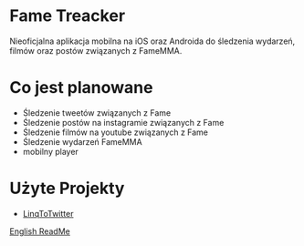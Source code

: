# Fame Treacker
Nieoficjalna aplikacja mobilna na iOS oraz Androida do śledzenia wydarzeń, filmów oraz postów związanych z FameMMA.

# Co jest planowane
- Śledzenie tweetów związanych z Fame
- Śledzenie postów na instagramie związanych z Fame
- Śledzenie filmów na youtube związanych z Fame
- Śledzenie wydarzeń FameMMA
- mobilny player

# Użyte Projekty
- [LinqToTwitter](https://github.com/JoeMayo/LinqToTwitter)

[English ReadMe](/README.en.md)
